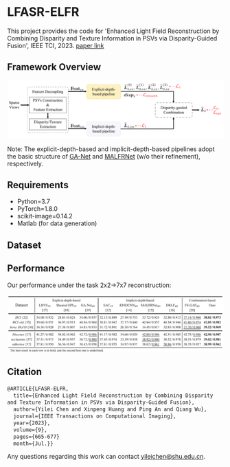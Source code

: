 # LFASR-ELFR
This project provides the code for 'Enhanced Light Field Reconstruction by Combining Disparity and Texture Information in PSVs via Disparity-Guided Fusion', IEEE TCI, 2023. [paper link](https://ieeexplore.ieee.org/document/10158790)

## Framework Overview
<div align=center>
<img src="https://github.com/GilbertRC/LFASR-ELFR/blob/main/Figs/Framework.png">
</div>

Note: The explicit-depth-based and implicit-depth-based pipelines adopt the basic structure of [GA-Net](https://github.com/jingjin25/LFASR-geometry) and [MALFRNet](https://ieeexplore.ieee.org/document/9258385) (w/o their refinement), respectively.

## Requirements
- Python=3.7  
- PyTorch=1.8.0  
- scikit-image=0.14.2
- Matlab (for data generation)

## Dataset


## Performance
Our performance under the task 2x2&rarr;7x7 reconstruction:
<div align=center>
  <img src="https://github.com/GilbertRC/LFASR-ELFR/blob/main/Figs/Table1.png">
</div>

## Citation
```
@ARTICLE{LFASR-ELFR,  
  title={Enhanced Light Field Reconstruction by Combining Disparity and Texture Information in PSVs via Disparity-Guided Fusion},
  author={Yilei Chen and Xinpeng Huang and Ping An and Qiang Wu},
  journal={IEEE Transactions on Computational Imaging},
  year={2023},
  volume={9},
  pages={665-677}
  month={Jul.}}            
```

Any questions regarding this work can contact yileichen@shu.edu.cn.
